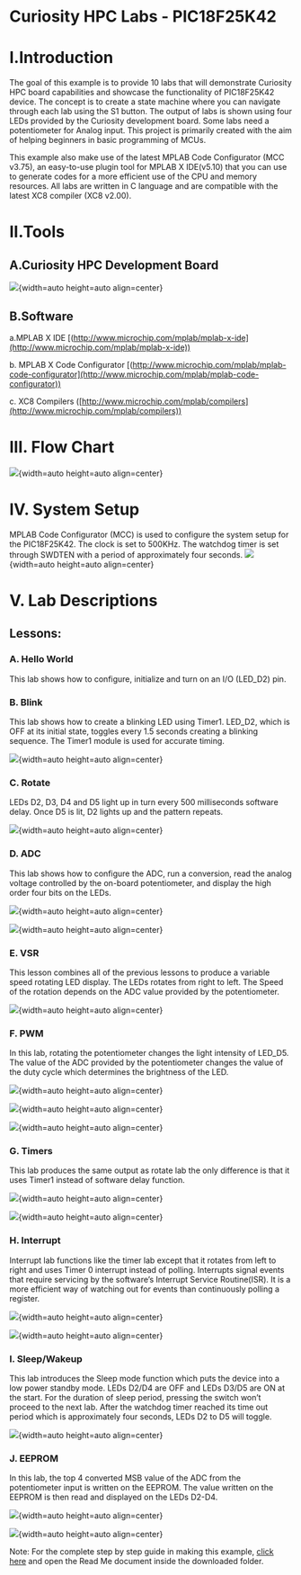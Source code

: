 # Curiosity HPC Labs - PIC18F25K42

# I.Introduction
The goal of this example is to provide 10 labs that will demonstrate Curiosity HPC board capabilities and showcase the functionality of PIC18F25K42 device. The concept is to create a state machine where you can navigate through each lab using the S1 button. The output of labs is shown using four LEDs provided by the Curiosity development board. Some labs need a potentiometer for Analog input. This project is primarily created with the aim of helping beginners in basic programming of MCUs.

This example also make use of the latest MPLAB Code Configurator (MCC v3.75), an easy-to-use plugin tool for MPLAB X IDE(v5.10) that you can use to generate codes for a more efficient use of the CPU and memory resources. All labs are written in C language and are compatible with the latest XC8 compiler (XC8 v2.00).

# II.Tools
## A.Curiosity HPC Development Board
![](https://i.imgur.com/e74InQZ.jpg){width=auto height=auto align=center}

## B.Software
a.MPLAB X IDE [(http://www.microchip.com/mplab/mplab-x-ide](http://www.microchip.com/mplab/mplab-x-ide)) 

b.	MPLAB X Code Configurator [(http://www.microchip.com/mplab/mplab-code-configurator](http://www.microchip.com/mplab/mplab-code-configurator)) 

c.	XC8 Compilers ([http://www.microchip.com/mplab/compilers](http://www.microchip.com/mplab/compilers)) 

# III. Flow Chart
![](https://i.imgur.com/snXbThS.png){width=auto height=auto align=center}
# IV.	System Setup
MPLAB Code Configurator (MCC) is used to configure the system setup for the PIC18F25K42. The clock is set to 500KHz. The watchdog timer is set through SWDTEN with a period of approximately four seconds.
![](https://i.imgur.com/IjcgnQT.jpg){width=auto height=auto align=center}

# V.	Lab Descriptions
## Lessons:
### A.	Hello World
This lab shows how to configure, initialize and turn on an I/O (LED_D2) pin.

### B.	Blink
This lab shows how to create a blinking LED using Timer1. LED_D2, which is OFF at its initial state, toggles every 1.5 seconds creating a blinking sequence. The Timer1 module is used for accurate timing.

![](https://i.imgur.com/hK95BJI.jpg){width=auto height=auto align=center}

### C.	Rotate
LEDs D2, D3, D4 and D5 light up in turn every 500 milliseconds software delay. Once D5 is lit, D2 lights up and the pattern repeats.  

![](https://i.imgur.com/6TIkKQC.jpg){width=auto height=auto align=center}

### D.	ADC 
This lab shows how to configure the ADC, run a conversion, read the analog voltage controlled by the on-board potentiometer, and display the high order four bits on the LEDs. 

![](https://i.imgur.com/xOCuHXb.png){width=auto height=auto align=center}

![](https://i.imgur.com/F3IOwRY.jpg){width=auto height=auto align=center}

### E.	VSR
This lesson combines all of the previous lessons to produce a variable speed rotating LED display. The LEDs rotates from right to left. The Speed of the rotation depends on the ADC value provided by the potentiometer.

![](https://i.imgur.com/JaJYUTV.png){width=auto height=auto align=center}

### F.	PWM
In this lab, rotating the potentiometer changes the light intensity of LED_D5. The value of the ADC provided by the potentiometer changes the value of the duty cycle which determines the brightness of the LED.

![](https://i.imgur.com/m3owUho.png){width=auto height=auto align=center}

![](https://i.imgur.com/go1EEJ4.jpg){width=auto height=auto align=center}

![](https://i.imgur.com/qPYyynM.jpg){width=auto height=auto align=center}


### G.	Timers
This lab produces the same output as rotate lab the only difference is that it uses Timer1 instead of software delay function.

![](https://i.imgur.com/H3HGzxq.jpg){width=auto height=auto align=center}

![](https://i.imgur.com/oNMNeCR.jpg){width=auto height=auto align=center}

### H.	Interrupt
Interrupt lab functions like the timer lab except that it rotates from left to right and uses Timer 0 interrupt instead of polling. Interrupts signal events that require servicing by the software’s Interrupt Service Routine(ISR). It is a more efficient way of watching out for events than continuously polling a register.

![](https://i.imgur.com/uUNaVvt.jpg){width=auto height=auto align=center}

![](https://i.imgur.com/vd7ILcH.jpg){width=auto height=auto align=center}

### I.	Sleep/Wakeup
This lab introduces the Sleep mode function which puts the device into a low power standby mode. LEDs D2/D4 are OFF and LEDs D3/D5 are ON at the start. For the duration of sleep period, pressing the switch won’t proceed to the next lab. After the watchdog timer reached its time out period which is approximately four seconds, LEDs D2 to D5 will toggle.

![](https://i.imgur.com/osl4EM9.jpg){width=auto height=auto align=center}


### J.	EEPROM
In this lab, the top 4 converted MSB value of the ADC from the potentiometer input is written on the EEPROM. The value written on the EEPROM is then read and displayed on the LEDs D2-D4. 
	
![](https://i.imgur.com/CP6hlMJ.png){width=auto height=auto align=center}
 
![](https://i.imgur.com/Tnez3ag.jpg){width=auto height=auto align=center}


Note: For the complete step by step guide in making this example, [click here](http://ww1.microchip.com/downloads/en/DeviceDoc/Curiosity%20HPC%20Demo%20Code.zip) and open the Read Me document inside the downloaded folder.
